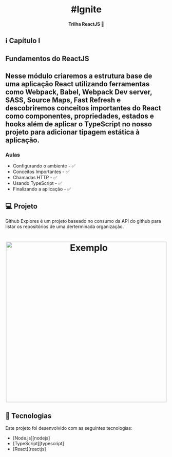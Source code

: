 <h1 align="center">
    #Ignite
</h1>

<h4 align="center"> 
	Trilha ReactJS 🚀
</h4>

## :information_source: Capítulo I

<h2>Fundamentos do ReactJS<h2>

Nesse módulo criaremos a estrutura base de uma aplicação React utilizando ferramentas como Webpack, Babel, Webpack Dev server, SASS, Source Maps, Fast Refresh e descobriremos conceitos importantes do React como componentes, propriedades, estados e hooks além de aplicar o TypeScript no nosso projeto para adicionar tipagem estática à aplicação.

### Aulas
- Configurando o ambiente - ✅
- Conceitos Importantes - ✅
- Chamadas HTTP - ✅
- Usando TypeScript - ✅
- Finalizando a aplicação - ✅

## 💻 Projeto

Github Explores é um projeto baseado no consumo da API do github para listar os repositórios de uma derterminada organização. 

<h1 align="center">
    <img alt="Exemplo" title="Exemplo" src="" width="500px" />
</h1>

## :rocket: Tecnologias

Este projeto foi desenvolvido com as seguintes tecnologias:

- [Node.js][nodejs]
- [TypeScript][typescript]
- [React][reactjs]
